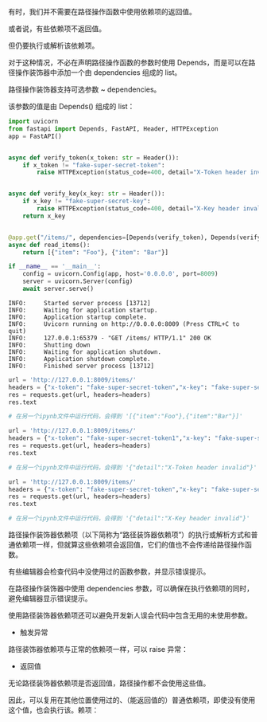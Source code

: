 有时，我们并不需要在路径操作函数中使用依赖项的返回值。

或者说，有些依赖项不返回值。

但仍要执行或解析该依赖项。

对于这种情况，不必在声明路径操作函数的参数时使用 Depends，而是可以在路径操作装饰器中添加一个由 dependencies 组成的 list。

路径操作装饰器支持可选参数 ~ dependencies。

该参数的值是由 Depends() 组成的 list：

```python
import uvicorn
from fastapi import Depends, FastAPI, Header, HTTPException
app = FastAPI()


async def verify_token(x_token: str = Header()):
    if x_token != "fake-super-secret-token":
        raise HTTPException(status_code=400, detail="X-Token header invalid")


async def verify_key(x_key: str = Header()):
    if x_key != "fake-super-secret-key":
        raise HTTPException(status_code=400, detail="X-Key header invalid")
    return x_key


@app.get("/items/", dependencies=[Depends(verify_token), Depends(verify_key)])
async def read_items():
    return [{"item": "Foo"}, {"item": "Bar"}]

if __name__ == '__main__':
    config = uvicorn.Config(app, host='0.0.0.0', port=8009)
    server = uvicorn.Server(config)
    await server.serve()
```
```log
INFO:     Started server process [13712]
INFO:     Waiting for application startup.
INFO:     Application startup complete.
INFO:     Uvicorn running on http://0.0.0.0:8009 (Press CTRL+C to quit)
INFO:     127.0.0.1:65379 - "GET /items/ HTTP/1.1" 200 OK
INFO:     Shutting down
INFO:     Waiting for application shutdown.
INFO:     Application shutdown complete.
INFO:     Finished server process [13712]
```
```python
url = 'http://127.0.0.1:8009/items/' 
headers = {"x-token": "fake-super-secret-token","x-key": "fake-super-secret-key"} 
res = requests.get(url, headers=headers) 
res.text

# 在另一个ipynb文件中运行代码，会得到 '[{"item":"Foo"},{"item":"Bar"}]'
```

```python
url = 'http://127.0.0.1:8009/items/' 
headers = {"x-token": "fake-super-secret-token1","x-key": "fake-super-secret-key"} 
res = requests.get(url, headers=headers) 
res.text

# 在另一个ipynb文件中运行代码，会得到 '{"detail":"X-Token header invalid"}'
```

```python
url = 'http://127.0.0.1:8009/items/' 
headers = {"x-token": "fake-super-secret-token","x-key": "fake-super-secret-key1"} 
res = requests.get(url, headers=headers) 
res.text

# 在另一个ipynb文件中运行代码，会得到 '{"detail":"X-Key header invalid"}'
```

路径操作装饰器依赖项（以下简称为“路径装饰器依赖项”）的执行或解析方式和普通依赖项一样，但就算这些依赖项会返回值，它们的值也不会传递给路径操作函数。

有些编辑器会检查代码中没使用过的函数参数，并显示错误提示。

在路径操作装饰器中使用 dependencies 参数，可以确保在执行依赖项的同时，避免编辑器显示错误提示。

使用路径装饰器依赖项还可以避免开发新人误会代码中包含无用的未使用参数。

- 触发异常

路径装饰器依赖项与正常的依赖项一样，可以 raise 异常：

- 返回值

无论路径装饰器依赖项是否返回值，路径操作都不会使用这些值。

因此，可以复用在其他位置使用过的、（能返回值的）普通依赖项，即使没有使用这个值，也会执行该。赖项：